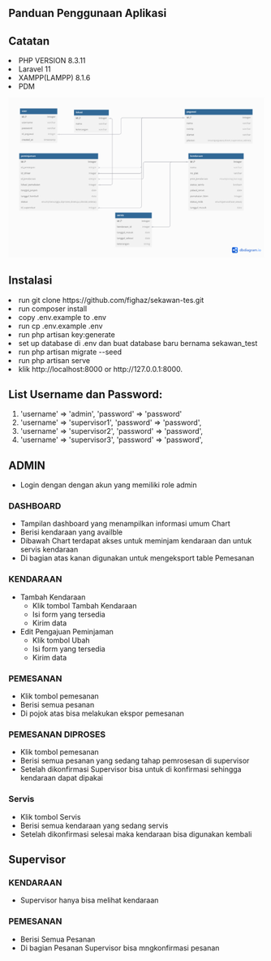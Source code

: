 ## Panduan Penggunaan Aplikasi

## Catatan

<li>PHP VERSION 8.3.11
<li>Laravel 11
<li> XAMPP(LAMPP) 8.1.6
<li> PDM

![alt text](test-sekawan-PDM.png)

## Instalasi

<li>run git clone https://github.com/fighaz/sekawan-tes.git
<li>run composer install 
<li>copy .env.example to .env
<li>run cp .env.example .env
<li>run php artisan key:generate
<li>set up  database di .env dan buat database baru bernama sekawan_test
<li>run php artisan migrate --seed
<li>run php artisan serve
<li>klik http://localhost:8000 or http://127.0.0.1:8000.

## List Username dan Password:

1. 'username' => 'admin',
   'password' => 'password'
2. 'username' => 'supervisor1',
   'password' => 'password',
3. 'username' => 'supervisor2',
   'password' => 'password',
4. 'username' => 'supervisor3',
   'password' => 'password',

## ADMIN

-   Login dengan dengan akun yang memiliki role admin

### DASHBOARD

-   Tampilan dashboard yang menampilkan informasi umum Chart
-   Berisi kendaraan yang availble
-   Dibawah Chart terdapat akses untuk meminjam kendaraan dan untuk servis kendaraan
-   Di bagian atas kanan digunakan untuk mengeksport table Pemesanan

### KENDARAAN

-   Tambah Kendaraan
    -   Klik tombol Tambah Kendaraan
    -   Isi form yang tersedia
    -   Kirim data
-   Edit Pengajuan Peminjaman
    -   Klik tombol Ubah
    -   Isi form yang tersedia
    -   Kirim data

### PEMESANAN

-   Klik tombol pemesanan
-   Berisi semua pesanan
-   Di pojok atas bisa melakukan ekspor pemesanan

### PEMESANAN DIPROSES

-   Klik tombol pemesanan
-   Berisi semua pesanan yang sedang tahap pemrosesan di supervisor
-   Setelah dikonfirmasi Supervisor bisa untuk di konfirmasi sehingga kendaraan dapat dipakai

### Servis

-   Klik tombol Servis
-   Berisi semua kendaraan yang sedang servis
-   Setelah dikonfirmasi selesai maka kendaraan bisa digunakan kembali

## Supervisor

### KENDARAAN

-   Supervisor hanya bisa melihat kendaraan

### PEMESANAN

-   Berisi Semua Pesanan
-   Di bagian Pesanan Supervisor bisa mngkonfirmasi pesanan
